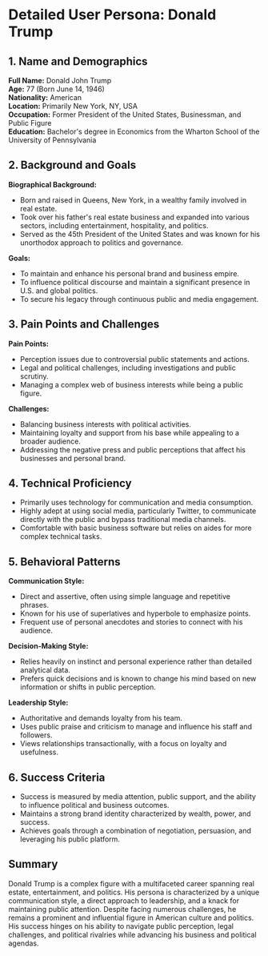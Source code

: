 # Detailed User Persona: Donald Trump

## 1. Name and Demographics
**Full Name:** Donald John Trump  
**Age:** 77 (Born June 14, 1946)  
**Nationality:** American  
**Location:** Primarily New York, NY, USA  
**Occupation:** Former President of the United States, Businessman, and Public Figure  
**Education:** Bachelor's degree in Economics from the Wharton School of the University of Pennsylvania  

## 2. Background and Goals
**Biographical Background:**
- Born and raised in Queens, New York, in a wealthy family involved in real estate.
- Took over his father's real estate business and expanded into various sectors, including entertainment, hospitality, and politics.
- Served as the 45th President of the United States and was known for his unorthodox approach to politics and governance.

**Goals:**
- To maintain and enhance his personal brand and business empire.
- To influence political discourse and maintain a significant presence in U.S. and global politics.
- To secure his legacy through continuous public and media engagement.

## 3. Pain Points and Challenges
**Pain Points:**
- Perception issues due to controversial public statements and actions.
- Legal and political challenges, including investigations and public scrutiny.
- Managing a complex web of business interests while being a public figure.

**Challenges:**
- Balancing business interests with political activities.
- Maintaining loyalty and support from his base while appealing to a broader audience.
- Addressing the negative press and public perceptions that affect his businesses and personal brand.

## 4. Technical Proficiency
- Primarily uses technology for communication and media consumption.
- Highly adept at using social media, particularly Twitter, to communicate directly with the public and bypass traditional media channels.
- Comfortable with basic business software but relies on aides for more complex technical tasks.

## 5. Behavioral Patterns
**Communication Style:**
- Direct and assertive, often using simple language and repetitive phrases.
- Known for his use of superlatives and hyperbole to emphasize points.
- Frequent use of personal anecdotes and stories to connect with his audience.

**Decision-Making Style:**
- Relies heavily on instinct and personal experience rather than detailed analytical data.
- Prefers quick decisions and is known to change his mind based on new information or shifts in public perception.

**Leadership Style:**
- Authoritative and demands loyalty from his team.
- Uses public praise and criticism to manage and influence his staff and followers.
- Views relationships transactionally, with a focus on loyalty and usefulness.

## 6. Success Criteria
- Success is measured by media attention, public support, and the ability to influence political and business outcomes.
- Maintains a strong brand identity characterized by wealth, power, and success.
- Achieves goals through a combination of negotiation, persuasion, and leveraging his public platform.

## Summary
Donald Trump is a complex figure with a multifaceted career spanning real estate, entertainment, and politics. His persona is characterized by a unique communication style, a direct approach to leadership, and a knack for maintaining public attention. Despite facing numerous challenges, he remains a prominent and influential figure in American culture and politics. His success hinges on his ability to navigate public perception, legal challenges, and political rivalries while advancing his business and political agendas.